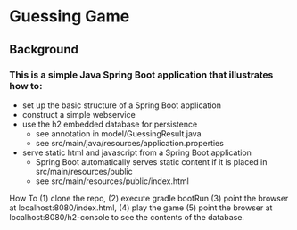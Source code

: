 # Guessing Game
## Background
### This is a simple Java Spring Boot application that illustrates how to:
- set up the basic structure of a Spring Boot application
- construct a simple webservice
- use the h2 embedded database for persistence
  - see annotation in model/GuessingResult.java
  - see src/main/java/resources/application.properties
- serve static html and javascript from a Spring Boot application
  - Spring Boot automatically serves static content if it is placed in src/main/resources/public
  - see src/main/resources/public/index.html

How To
(1) clone the repo,
(2) execute gradle bootRun
(3) point the browser at localhost:8080/index.html,
(4) play the game
(5) point the browser at localhost:8080/h2-console to see the contents of the database.